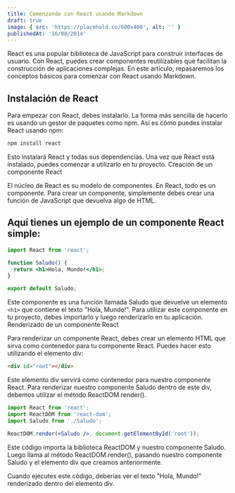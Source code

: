 ```yaml
---
title: Comenzando con React usando Markdown
draft: true
image: { src: 'https://placehold.co/600x400', alt: '' }
publishedAt: '16/08/2014'
---
```


React es una popular biblioteca de JavaScript para construir interfaces de usuario. Con React, puedes crear componentes reutilizables que facilitan la construcción de aplicaciones complejas. En este artículo, repasaremos los conceptos básicos para comenzar con React usando Markdown.

## Instalación de React

Para empezar con React, debes instalarlo. La forma más sencilla de hacerlo es usando un gestor de paquetes como npm. Así es cómo puedes instalar React usando npm:

```bash
npm install react
```

Esto instalará React y todas sus dependencias. Una vez que React está instalado, puedes comenzar a utilizarlo en tu proyecto.
Creación de un componente React

El núcleo de React es su modelo de componentes. En React, todo es un componente. Para crear un componente, simplemente debes crear una función de JavaScript que devuelva algo de HTML.

## Aquí tienes un ejemplo de un componente React simple:

```jsx
import React from 'react';

function Saludo() {
  return <h1>Hola, Mundo!</h1>;
}

export default Saludo;
```

Este componente es una función llamada Saludo que devuelve un elemento `<h1>` que contiene el texto "Hola, Mundo!". Para utilizar este componente en tu proyecto, debes importarlo y luego renderizarlo en tu aplicación.
Renderizado de un componente React

Para renderizar un componente React, debes crear un elemento HTML que sirva como contenedor para tu componente React. Puedes hacer esto utilizando el elemento div:

```html
<div id="root"></div>
```

Este elemento div servirá como contenedor para nuestro componente React. Para renderizar nuestro componente Saludo dentro de este div, debemos utilizar el método ReactDOM.render().

```jsx
import React from 'react';
import ReactDOM from 'react-dom';
import Saludo from './Saludo';

ReactDOM.render(<Saludo />, document.getElementById('root'));
```

Este código importa la biblioteca ReactDOM y nuestro componente Saludo. Luego llama al método ReactDOM.render(), pasando nuestro componente Saludo y el elemento div que creamos anteriormente.

Cuando ejecutes este código, deberías ver el texto "Hola, Mundo!" renderizado dentro del elemento div.
